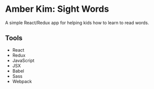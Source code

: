 # Amber Kim: Sight Words

A simple React/Redux app for helping kids how to learn to read words.

## Tools
  * React
  * Redux
  * JavaScript
  * JSX
  * Babel
  * Sass
  * Webpack